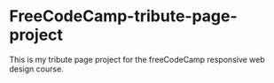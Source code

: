 # FreeCodeCamp-tribute-page-project
 This is my tribute page project for the freeCodeCamp responsive web design course.

